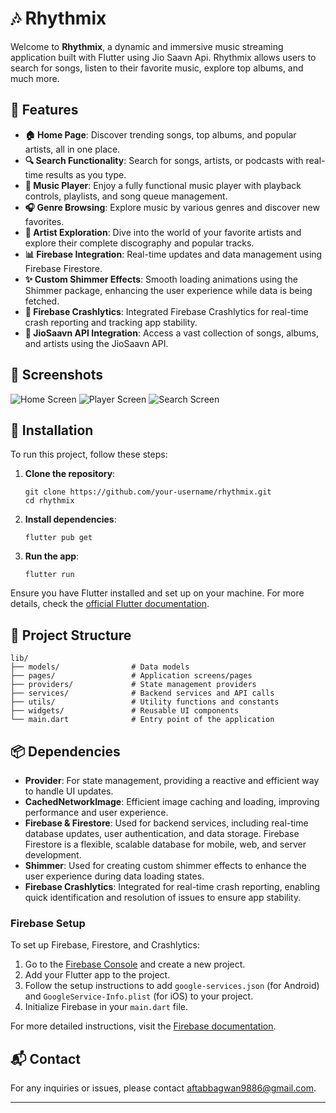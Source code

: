 # 🎶 Rhythmix

Welcome to **Rhythmix**, a dynamic and immersive music streaming application built with Flutter using Jio Saavn Api. Rhythmix allows users to search for songs, listen to their favorite music, explore top albums, and much more.

## 🌟 Features

- **🏠 Home Page**: Discover trending songs, top albums, and popular artists, all in one place.
- **🔍 Search Functionality**: Search for songs, artists, or podcasts with real-time results as you type.
- **🎵 Music Player**: Enjoy a fully functional music player with playback controls, playlists, and song queue management.
- **🎧 Genre Browsing**: Explore music by various genres and discover new favorites.
- **🎤 Artist Exploration**: Dive into the world of your favorite artists and explore their complete discography and popular tracks.
- **📊 Firebase Integration**: Real-time updates and data management using Firebase Firestore.
- **✨ Custom Shimmer Effects**: Smooth loading animations using the Shimmer package, enhancing the user experience while data is being fetched.
- **🚨 Firebase Crashlytics**: Integrated Firebase Crashlytics for real-time crash reporting and tracking app stability.
- **🎵 JioSaavn API Integration**: Access a vast collection of songs, albums, and artists using the JioSaavn API.

## 📸 Screenshots

![Home Screen](https://drive.google.com/file/d/18W7Dr5FV9dBEjhGFZuFwhgDqk8xOwVb3/view?usp=drive_link)
![Player Screen](https://drive.google.com/file/d/1RhOESdJALjdHgZ2_sDpqRhdiRbfGn0Hx/view?usp=drive_link)
![Search Screen](https://drive.google.com/file/d/1iBITiWtSXVdpNG4Ce8VcPAimBXXLK1yB/view?usp=drive_link)

## 🚀 Installation

To run this project, follow these steps:

1. **Clone the repository**:
   ```
   git clone https://github.com/your-username/rhythmix.git
   cd rhythmix
   ```

2. **Install dependencies**:
   ```
   flutter pub get
   ```

3. **Run the app**:
   ```
   flutter run
   ```

Ensure you have Flutter installed and set up on your machine. For more details, check the [official Flutter documentation](https://flutter.dev/docs/get-started/install).

## 📂 Project Structure

```
lib/
├── models/                # Data models
├── pages/                 # Application screens/pages
├── providers/             # State management providers
├── services/              # Backend services and API calls
├── utils/                 # Utility functions and constants
├── widgets/               # Reusable UI components
└── main.dart              # Entry point of the application
```

## 📦 Dependencies

- **Provider**: For state management, providing a reactive and efficient way to handle UI updates.
- **CachedNetworkImage**: Efficient image caching and loading, improving performance and user experience.
- **Firebase & Firestore**: Used for backend services, including real-time database updates, user authentication, and data storage. Firebase Firestore is a flexible, scalable database for mobile, web, and server development.
- **Shimmer**: Used for creating custom shimmer effects to enhance the user experience during data loading states.
- **Firebase Crashlytics**: Integrated for real-time crash reporting, enabling quick identification and resolution of issues to ensure app stability.

### Firebase Setup

To set up Firebase, Firestore, and Crashlytics:

1. Go to the [Firebase Console](https://console.firebase.google.com/) and create a new project.
2. Add your Flutter app to the project.
3. Follow the setup instructions to add `google-services.json` (for Android) and `GoogleService-Info.plist` (for iOS) to your project.
4. Initialize Firebase in your `main.dart` file.

For more detailed instructions, visit the [Firebase documentation](https://firebase.google.com/docs/flutter/setup).

## 📬 Contact

For any inquiries or issues, please contact [aftabbagwan9886@gmail.com](mailto:aftabbagwan9886@gmail.com).

---